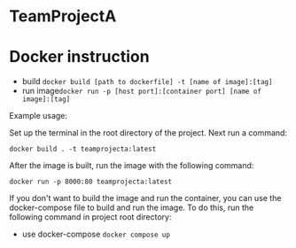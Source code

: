 # TeamProjectA

# Docker instruction

- build `docker build [path to dockerfile] -t [name of image]:[tag]`
- run image`docker run -p [host port]:[container port] [name of image]:[tag]`

Example usage:

Set up the terminal in the root directory of the project. Next run a command:

`docker build . -t teamprojecta:latest`

After the image is built, run the image with the following command:

`docker run -p 8000:80 teamprojecta:latest`

If you don't want to build the image and run the container, you can use the docker-compose file to build and run the image. To do
this, run the following command in project root directory:

- use docker-compose `docker compose up`
